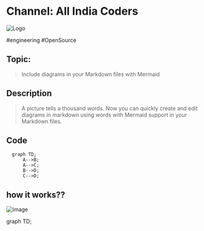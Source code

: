 # Channel: All India Coders 

![Logo](https://user-images.githubusercontent.com/10995431/169566471-12d828b1-3d04-4339-8b28-05e4d17034f2.jpeg)

#engineering #OpenSource

## Topic:
> Include diagrams in your Markdown files with Mermaid


## Description
> A picture tells a thousand words. Now you can quickly create and edit diagrams in markdown using words with Mermaid support in your Markdown files.

## Code

```mermaid
  graph TD;
      A-->B;
      A-->C;
      B-->D;
      C-->D;
```

## how  it works??

![image](https://user-images.githubusercontent.com/10995431/174434785-6dc5ffff-91d6-4de8-98a5-2e1def59b2cf.png)


  graph TD;
